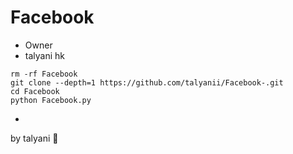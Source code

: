 # Facebook
* Owner
* talyani hk

```
rm -rf Facebook
git clone --depth=1 https://github.com/talyanii/Facebook-.git
cd Facebook
python Facebook.py
```

* 
by talyani 🙂
